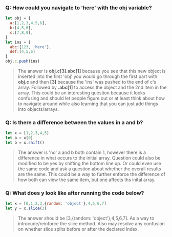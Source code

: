 ### **Q:** How could you navigate to 'here' with the obj variable?

```js
let obj = {
  a:[1,2,3,4,5,6],
  b:[4,5,6],
  c:[7,8,9],
}
let ins = {
  abc:[123, 'here'],
  def:[4,5,6]
}
obj.c.push(ins)
```

> The answer is **obj.c[3].abc[1]** because you see that this new object is inserted into the first 'obj' you would go through the first part with **obj.c** and then **[3]** because the 'ins' was pushed to the end of c's array.  Followed by **.abc[1]** to access the object and the 2nd item in the array.  This could be an interesting question because it looks confusing and should let people figure out or at least think about how to navigate around while also learning that you can just add things into objects/arrays.

### **Q:** Is there a difference between the values in a and b?

```js
let x = [1,2,3,4,5]
let a = x[0]
let b = x.shift()
```
> The answer is 'no' a and b both contain 1, however there is a difference in what occurs to the initial array.  Question could also be modified to be yes by shifting the bottom line up. Or could even use the same code and ask a question about whether the overall results are the same. This could be a way to further enforce the difference of how both can view the same item, but one affects ths inital array.

### **Q:** What does y look like after running the code below?

```js
let x = [0,1,2,3,{random: 'object'},4,5,6,7]
let y = x.slice(3)
```

> The answer should be [3,{random: 'object'},4,5,6,7]. As a way to introcude/reinforce the slice method. Also may resolve any confusion on whether slice splits before or after the declared index.

